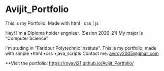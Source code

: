 # Avijit_Portfolio
This is my Portfolio. Made with html | css | js

Hey!
I'm a Diploma holder engnieer. <Diploma in Engineering> (Sesion 2020-21)
My major is "Computer Science"

I'm studing in "Faridpur Polytechnic Institute".
This is my portfolio, made with simple •html •css •java_scripts
Contact me: aviroy2005@gmail.com

**Visit the portfolio: https://royavi21.github.io/Avijit_Portfolio/
